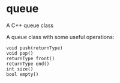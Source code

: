 # queue
A C++ queue class

A queue class with some useful operations:

	void push(returnType)
	void pop()
	returnType front()
	returnType end()
	int size()
	bool empty()
